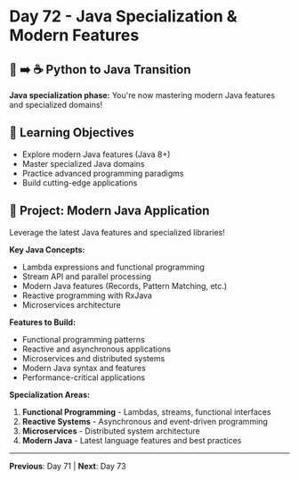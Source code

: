 # Day 72 - Java Specialization & Modern Features

## 🐍 ➡️ ☕ Python to Java Transition

**Java specialization phase:** You're now mastering modern Java features and specialized domains!

## 🎯 Learning Objectives
- Explore modern Java features (Java 8+)
- Master specialized Java domains
- Practice advanced programming paradigms
- Build cutting-edge applications

## 🚀 Project: Modern Java Application
Leverage the latest Java features and specialized libraries!

**Key Java Concepts:**
- Lambda expressions and functional programming
- Stream API and parallel processing
- Modern Java features (Records, Pattern Matching, etc.)
- Reactive programming with RxJava
- Microservices architecture

**Features to Build:**
- Functional programming patterns
- Reactive and asynchronous applications
- Microservices and distributed systems
- Modern Java syntax and features
- Performance-critical applications

**Specialization Areas:**
1. **Functional Programming** - Lambdas, streams, functional interfaces
2. **Reactive Systems** - Asynchronous and event-driven programming
3. **Microservices** - Distributed system architecture
4. **Modern Java** - Latest language features and best practices

---
**Previous**: Day 71 | **Next**: Day 73
